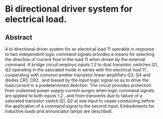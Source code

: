 # Bi directional driver system for electrical load.

## Abstract
A bi directional driver system for an electrical load 11 operable in response to two independent logic command signals provides a means for selecting the direction of current flow in the load 11 when driven by the external command. A bridge circuit employs inputs 1,2 to dual transistor switches Q1, Q2 operating in the saturated mode in series with the electrical load 11 , cooperating with common emitter transistor linear amplifiers Q3, Q4 and diodes CR1, CR2 , and biased by the input logic signal so as to drive the load current in a predetermined direction. The circuit provides protection from undesired power supply current surges when logic command signals are applied to both inputs 1,2 , and from transients due to failure of a saturated transistor switch Q1, Q2 at one input to cease conducting before the application of a command signal to the second input. Embodiments for inductive loads and annunciator lamps are described.